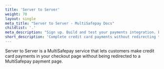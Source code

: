 ```yaml
---
title: 'Server to Server'
weight: 70
layout: single
meta_title: "Server to Server - MultiSafepay Docs"
childlist: '.'
meta_description: "Sign up. Build and test your payments integration. Explore our products and services. Use our API Reference, SDKs, and wrappers. Get support."
short_description: 'Complete credit card payments without redirecting to a payment page.'
---
```


Server to Server is a MultiSafepay service that lets customers make credit card payments in your checkout page without being redirected to a MultiSafepay payment page.
